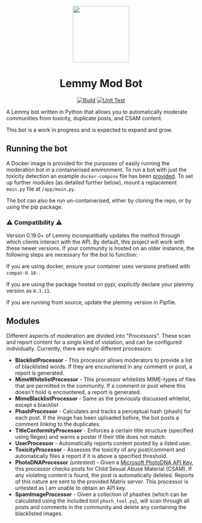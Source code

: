 <p align="center">
    <a href="#" rel="noopener">
        <img width=150px src="assets/bot-logo.svg" ></img>
    </a>
    <h1 align="center">
        Lemmy Mod Bot
    </h1>
</p>
<div align="center">

[![Build](https://github.com/BenMMcLean/LemmyModBot/actions/workflows/build.yml/badge.svg)](https://github.com/BenMMcLean/LemmyModBot/actions/workflows/build.yml) 
[![Unit Test](https://github.com/BenMMcLean/LemmyModBot/actions/workflows/test.yml/badge.svg)](https://github.com/BenMMcLean/LemmyModBot/actions/workflows/test.yml)

</div>



A Lemmy bot written in Python that allows you to automatically moderate communities from toxicity, duplicate posts, and CSAM content.  

This bot is a work in progress and is expected to expand and grow.

## Running the bot
A Docker image is provided for the purposes of easily running the moderation bot in a containerised
environment. To run a bot with just the toxicity detection an example `docker-compose` file has been [provided](docker-compose.example.yml).
To set up further modules (as detailed further below), mount a replacement `main.py` file at `/app/main.py`.

The bot can also be run un-containerised, either by cloning the repo, or by using the pip package.

### ⚠️ Compatibility ⚠️
Version 0.19.0+ of Lemmy incompatibally updates the method through which clients interact with the API. By default, this project
will work with these newer versions. If your community is hosted on an older instance, the following steps are necessary for the
bot to function:

If you are using docker, ensure your container uses versions prefixed with `compat-0.18-`.

If you are using the package hosted on pypi, *explicitly* declare your plemmy version as `0.3.11`.

If you are running from source, update the plemmy version in Pipfile.

## Modules
Different aspects of moderation are divided into "Processors". These scan and report content for a single kind of 
violation, and can be configured individually. Currently, there are eight different processors:
* **BlacklistProcessor** - This processor allows moderators to provide a list of blacklisted words. If they are encountered in any comment or post, a report is generated.
* **MimeWhitelistProcessor** - This processor whitelists MIME-types of files that are permitted in the community. If a comment or post where this doesn't hold is encountered, a report is generated.
* **MimeBlacklistProcessor** - Same as the previously discussed whitelist, except a blacklist
* **PhashProcessor** - Calculates and tracks a perceptual hash (phash) for each post. If the image has been uploaded before, the bot posts a comment linking to the duplicates.
* **TitleConformityProcessor** - Enforces a certain title structure (specified using Regex) and warns a poster if their title does not match.
* **UserProcessor** - Automatically reports content posted by a listed user.
* **ToxicityProcessor** - Assesses the toxicity of any post/comment and automatically files a report if it is above a specified threshold.
* **PhotoDNAProcessor** *(untested)* - Given a [Microsoft PhotoDNA API Key](https://www.microsoft.com/en-us/photodna), this processor checks posts for Child Sexual Abuse Material (CSAM). If any violating content is found, the post is automatically deleted. Reports of this nature are sent to the provided Matrix server. This processor is untested as I am unable to obtain an API key.
* **SpamImageProcessor** - Given a collection of phashes (which can be calculated using the included tool `phash_tool.py`), will scan through all posts and comments in the community and delete any containing the blacklisted images.